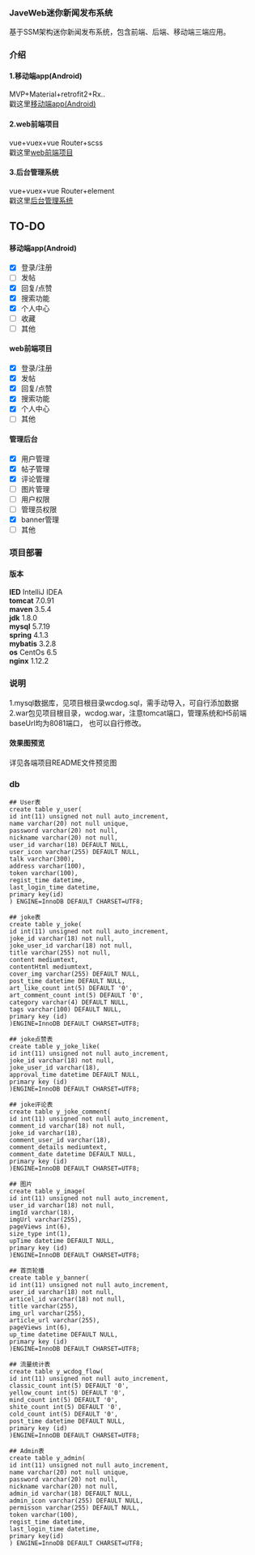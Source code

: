 
### JaveWeb迷你新闻发布系统
基于SSM架构迷你新闻发布系统，包含前端、后端、移动端三端应用。
### 介绍
#### 1.移动端app(Android) 
MVP+Material+retrofit2+Rx..<br/>
戳这里[移动端app(Android)](https://github.com/xandone/wcdog-app)<br/>
#### 2.web前端项目 
vue+vuex+vue Router+scss<br/>
戳这里[web前端项目](https://github.com/xandone/wcdog-web)<br/>
#### 3.后台管理系统
vue+vuex+vue Router+element<br/>
戳这里[后台管理系统](https://github.com/xandone/wcdog-manager)

## TO-DO
#### 移动端app(Android)
- [x] 登录/注册
- [ ] 发帖
- [x] 回复/点赞
- [x] 搜索功能
- [x] 个人中心
- [ ] 收藏
- [ ] 其他

#### web前端项目
- [x] 登录/注册
- [x] 发帖
- [x] 回复/点赞
- [x] 搜索功能
- [x] 个人中心
- [ ] 其他

#### 管理后台
- [x] 用户管理
- [x] 帖子管理
- [x] 评论管理
- [ ] 图片管理
- [ ] 用户权限
- [ ] 管理员权限
- [x] banner管理
- [ ] 其他

### 项目部署
#### 版本
**IED**   IntelliJ IDEA <br/>
**tomcat**   7.0.91 <br/>
**maven**    3.5.4 <br/>
**jdk**      1.8.0 <br/>
**mysql**    5.7.19 <br/>
**spring**   4.1.3 <br/>
**mybatis**  3.2.8 <br/>
**os**       CentOs 6.5 <br/>
**nginx**    1.12.2 <br/>

### 说明
1.mysql数据库，见项目根目录wcdog.sql，需手动导入，可自行添加数据<br/>
2.war包见项目根目录，wcdog.war，注意tomcat端口，管理系统和H5前端baseUrl均为8081端口，
也可以自行修改。

#### 效果图预览
详见各端项目README文件预览图


### db
```
## User表
create table y_user(
id int(11) unsigned not null auto_increment,
name varchar(20) not null unique,
password varchar(20) not null,
nickname varchar(20) not null,
user_id varchar(18) DEFAULT NULL,
user_icon varchar(255) DEFAULT NULL,
talk varchar(300),
address varchar(100),
token varchar(100),
regist_time datetime,
last_login_time datetime,
primary key(id)
) ENGINE=InnoDB DEFAULT CHARSET=UTF8;

## joke表
create table y_joke(
id int(11) unsigned not null auto_increment,
joke_id varchar(18) not null,
joke_user_id varchar(18) not null,
title varchar(255) not null,
content mediumtext,
contentHtml mediumtext,
cover_img varchar(255) DEFAULT NULL,
post_time datetime DEFAULT NULL,
art_like_count int(5) DEFAULT '0',
art_comment_count int(5) DEFAULT '0',
category varchar(4) DEFAULT NULL,
tags varchar(100) DEFAULT NULL,
primary key (id)
)ENGINE=InnoDB DEFAULT CHARSET=UTF8;

## joke点赞表
create table y_joke_like(
id int(11) unsigned not null auto_increment,
joke_id varchar(18) not null,
joke_user_id varchar(18),
approval_time datetime DEFAULT NULL,
primary key (id)
)ENGINE=InnoDB DEFAULT CHARSET=UTF8;

## joke评论表
create table y_joke_comment(
id int(11) unsigned not null auto_increment,
comment_id varchar(18) not null,
joke_id varchar(18),
comment_user_id varchar(18),
comment_details mediumtext,
comment_date datetime DEFAULT NULL,
primary key (id)
)ENGINE=InnoDB DEFAULT CHARSET=UTF8;

## 图片
create table y_image(
id int(11) unsigned not null auto_increment,
user_id varchar(18) not null,
imgId varchar(18),
imgUrl varchar(255),
pageViews int(6),
size_type int(1),
upTime datetime DEFAULT NULL,
primary key (id)
)ENGINE=InnoDB DEFAULT CHARSET=UTF8;

## 首页轮播
create table y_banner(
id int(11) unsigned not null auto_increment,
user_id varchar(18) not null,
articel_id varchar(18) not null,
title varchar(255),
img_url varchar(255),
article_url varchar(255),
pageViews int(6),
up_time datetime DEFAULT NULL,
primary key (id)
)ENGINE=InnoDB DEFAULT CHARSET=UTF8;

## 流量统计表
create table y_wcdog_flow(
id int(11) unsigned not null auto_increment,
classic_count int(5) DEFAULT '0',
yellow_count int(5) DEFAULT '0',
mind_count int(5) DEFAULT '0',
shite_count int(5) DEFAULT '0',
cold_count int(5) DEFAULT '0',
post_time datetime DEFAULT NULL,
primary key (id)
)ENGINE=InnoDB DEFAULT CHARSET=UTF8;

## Admin表
create table y_admin(
id int(11) unsigned not null auto_increment,
name varchar(20) not null unique,
password varchar(20) not null,
nickname varchar(20) not null,
admin_id varchar(18) DEFAULT NULL,
admin_icon varchar(255) DEFAULT NULL,
permisson varchar(255) DEFAULT NULL,
token varchar(100),
regist_time datetime,
last_login_time datetime,
primary key(id)
) ENGINE=InnoDB DEFAULT CHARSET=UTF8;

```